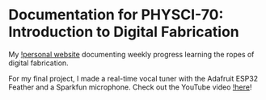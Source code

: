 # Documentation for PHYSCI-70: Introduction to Digital Fabrication

My [!personal website](https://sophiecwebster.github.io/PHYSCI-70/) documenting weekly progress learning the ropes of digital fabrication.

For my final project, I made a real-time vocal tuner with the Adafruit ESP32 Feather and a Sparkfun microphone. Check out the YouTube video [!here](https://www.youtube.com/watch?v=aWROGphEhic)!

